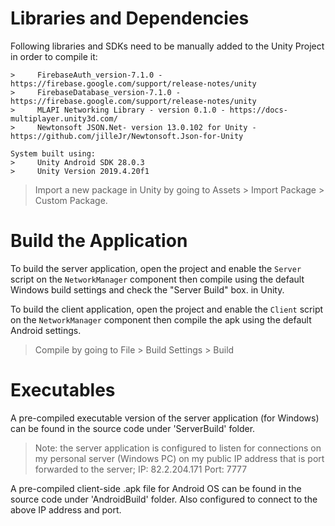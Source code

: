 # Libraries and Dependencies
Following libraries and SDKs need to be manually added to the Unity Project in order to compile it:

    >     FirebaseAuth_version-7.1.0 - https://firebase.google.com/support/release-notes/unity
    >     FirebaseDatabase_version-7.1.0 - https://firebase.google.com/support/release-notes/unity
    >	  MLAPI Networking Library - version 0.1.0 - https://docs-multiplayer.unity3d.com/
    >     Newtonsoft JSON.Net- version 13.0.102 for Unity - https://github.com/jilleJr/Newtonsoft.Json-for-Unity
    
    System built using:
    >	  Unity Android SDK 28.0.3
    >	  Unity Version 2019.4.20f1

> Import a new package in Unity by going to Assets > Import Package > Custom Package.

# Build the Application
To build the server application, open the project and enable the `Server` script on the `NetworkManager` component then compile using the default Windows build settings and check the "Server Build" box. in Unity. 

To build the client application, open the project and enable the `Client` script on the `NetworkManager` component then compile the apk using the default Android settings.

> Compile by going to File > Build Settings > Build

# Executables
A pre-compiled executable version of the server application (for Windows) can be found in the source code under 'ServerBuild' folder.

> Note: the server application is configured to listen for connections on my personal server (Windows PC) on my public IP address that is port forwarded to the server; IP: 82.2.204.171 Port: 7777 

A pre-compiled client-side .apk file for Android OS can be found in the source code under 'AndroidBuild' folder. Also configured to connect to the above IP address and port.